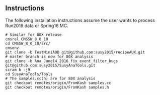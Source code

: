 ## Instructions

The following installation instructions assume the user wants to process Run2016 data or Spring16 MC.

```
# Similar for 80X release
cmsrel CMSSW_8_0_10
cd CMSSW_8_0_10/src/
cmsenv
git clone -b TestMiniAOD git@github.com:susy2015/recipeAUX.git
# master branch is now for 80X analysis
git clone -b Ana_June14_2016_fix_event_filter_bugs git@github.com:susy2015/SusyAnaTools.git
scram b -j9
cd SusyAnaTools/Tools
# The samples.cc(h) are for 80X analysis
git checkout remotes/origin/FromKash samples.cc
git checkout remotes/origin/FromKash samples.h
```
